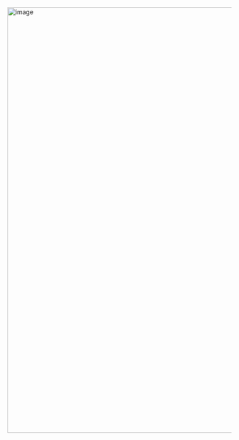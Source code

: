 <img width="958" alt="image" src="https://github.com/user-attachments/assets/0321d0a2-1ea5-46e9-b7cb-17286a96b4a1" />
